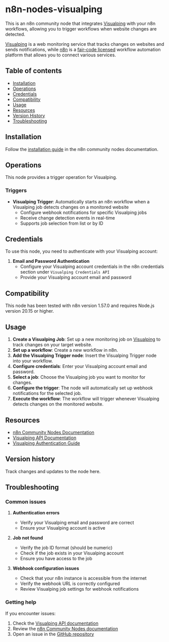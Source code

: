 # n8n-nodes-visualping

This is an n8n community node that integrates [Visualping](https://visualping.io) with your n8n workflows, allowing you to trigger workflows when website changes are detected.

[Visualping](https://visualping.io) is a web monitoring service that tracks changes on websites and sends notifications, while [n8n](https://n8n.io/) is a [fair-code licensed](https://docs.n8n.io/reference/license/) workflow automation platform that allows you to connect various services.

## Table of contents

- [Installation](#installation)
- [Operations](#operations)
- [Credentials](#credentials)
- [Compatibility](#compatibility)
- [Usage](#usage)
- [Resources](#resources)
- [Version History](#version-history)
- [Troubleshooting](#troubleshooting)

## Installation

Follow the [installation guide](https://docs.n8n.io/integrations/community-nodes/installation/) in the n8n community nodes documentation.

## Operations

This node provides a trigger operation for Visualping.

### Triggers
- **Visualping Trigger**: Automatically starts an n8n workflow when a Visualping job detects changes on a monitored website
  - Configure webhook notifications for specific Visualping jobs
  - Receive change detection events in real-time
  - Supports job selection from list or by ID

## Credentials

To use this node, you need to authenticate with your Visualping account:

1. **Email and Password Authentication**
   - Configure your Visualping account credentials in the n8n credentials section under `Visualping Credentials API`
   - Provide your Visualping account email and password

## Compatibility

This node has been tested with n8n version 1.57.0 and requires Node.js version 20.15 or higher.

## Usage

1. **Create a Visualping Job**: Set up a new monitoring job on [Visualping](https://visualping.io) to track changes on your target website.
2. **Set up a workflow**: Create a new workflow in n8n.
3. **Add the Visualping Trigger node**: Insert the Visualping Trigger node into your workflow.
4. **Configure credentials**: Enter your Visualping account email and password.
5. **Select a job**: Choose the Visualping job you want to monitor for changes.
6. **Configure the trigger**: The node will automatically set up webhook notifications for the selected job.
7. **Execute the workflow**: The workflow will trigger whenever Visualping detects changes on the monitored website.

## Resources

- [n8n Community Nodes Documentation](https://docs.n8n.io/integrations/community-nodes/)
- [Visualping API Documentation](https://api.visualping.io/doc.html)
- [Visualping Authentication Guide](https://api.visualping.io/doc.html#section/Authentication)

## Version history

Track changes and updates to the node here.

## Troubleshooting

### Common issues

1. **Authentication errors**
   - Verify your Visualping email and password are correct
   - Ensure your Visualping account is active

2. **Job not found**
   - Verify the job ID format (should be numeric)
   - Check if the job exists in your Visualping account
   - Ensure you have access to the job

3. **Webhook configuration issues**
   - Check that your n8n instance is accessible from the internet
   - Verify the webhook URL is correctly configured
   - Review Visualping job settings for webhook notifications

### Getting help

If you encounter issues:
1. Check the [Visualping API documentation](https://api.visualping.io/doc.html)
2. Review the [n8n Community Nodes documentation](https://docs.n8n.io/integrations/community-nodes/)
3. Open an issue in the [GitHub repository](https://github.com/webmonitoring/n8n-nodes-visualping)
